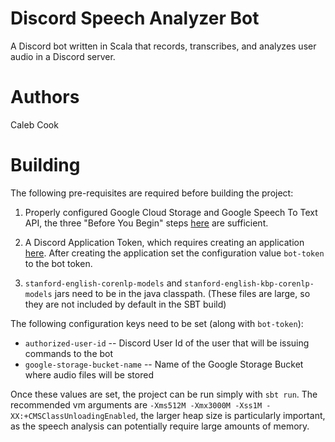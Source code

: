 # Discord Speech Analyzer Bot

A Discord bot written in Scala that records, transcribes, and analyzes user audio in a Discord server. 

# Authors 
Caleb Cook

# Building
The following pre-requisites are required before building the project:

1. Properly configured Google Cloud Storage and Google Speech To Text API, the three "Before You Begin" steps
[here](https://cloud.google.com/speech-to-text/docs/quickstart-client-libraries#client-libraries-install-java) 
are sufficient.

2. A Discord Application Token, which requires creating an application
 [here](https://discordapp.com/developers/applications/).
After creating the application set the configuration value `bot-token` to the bot token. 

3. `stanford-english-corenlp-models` and `stanford-english-kbp-corenlp-models` jars need to be in the java classpath.
 (These files are large, so they are not included by default in the SBT build)

The following configuration keys need to be set (along with `bot-token`):

* `authorized-user-id` -- Discord User Id of the user that will be issuing commands to the bot
* `google-storage-bucket-name` -- Name of the Google Storage Bucket where audio files will be stored

Once these values are set, the project can be run simply with `sbt run`. The recommended vm arguments are 
`-Xms512M -Xmx3000M -Xss1M -XX:+CMSClassUnloadingEnabled`, the larger heap size is particularly important, as the speech
analysis can potentially require large amounts of memory. 







